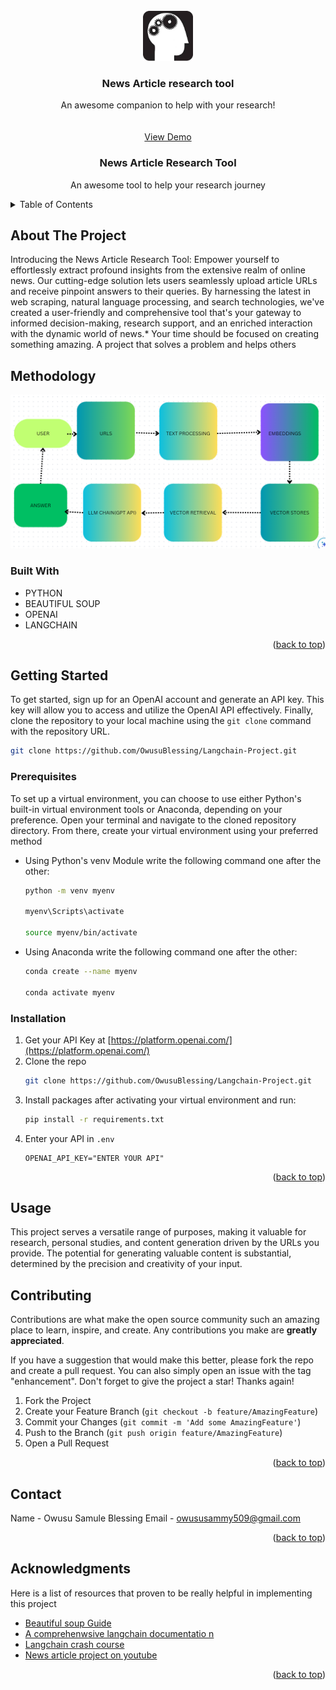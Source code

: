 
<!-- PROJECT LOGO -->
<br />
<div align="center">

  <a href="https://github.com/othneildrew/Best-README-Template">
    <img src="serach_img.jpeg" alt="Logo" width="80" height="80">
  </a>

  <h3 align="center">News Article research tool</h3>

  <p align="center">
    An awesome companion to help with your research!
    <br />
    <br />
    <br />
    <a href="https://youtu.be/opXekY14W9E">View Demo</a>

  <h3 align="center">News Article Research Tool</h3>

  <p align="center">
    An awesome tool to help your research journey
    <br />

 </p>
</div>



<!-- TABLE OF CONTENTS -->
<details>
  <summary>Table of Contents</summary>
  <ol>
    <li>
      <a href="#about-the-project">About The Project</a>
      <ul>
        <li><a href="#built-with">Built With</a></li>
      </ul>
    </li>
    <li>
      <a href="#getting-started">Getting Started</a>
      <ul>
        <li><a href="#prerequisites">Prerequisites</a></li>
        <li><a href="#installation">Installation</a></li>
      </ul>
    </li>
    <li><a href="#usage">Usage</a></li>
    <li><a href="#roadmap">Roadmap</a></li>
    <li><a href="#contributing">Contributing</a></li>
    <li><a href="#license">License</a></li>
    <li><a href="#contact">Contact</a></li>
    <li><a href="#acknowledgments">Acknowledgments</a></li>
  </ol>
</details>


<!-- ABOUT THE PROJECT -->
## About The Project
Introducing the News Article Research Tool: Empower yourself to effortlessly extract profound insights from the extensive realm of online news. Our cutting-edge solution lets users seamlessly upload article URLs and receive pinpoint answers to their queries. By harnessing the latest in web scraping, natural language processing, and search technologies, we've created a user-friendly and comprehensive tool that's your gateway to informed decision-making, research support, and an enriched interaction with the dynamic world of news.* Your time should be focused on creating something amazing. A project that solves a problem and helps others

## Methodology
![Methodology](meth.PNG)


### Built With
* PYTHON
* BEAUTIFUL SOUP
* OPENAI
* LANGCHAIN

<p align="right">(<a href="#readme-top">back to top</a>)</p>



<!-- GETTING STARTED -->
## Getting Started

To get started, sign up for an OpenAI account and generate an API key. This key will allow you to access and utilize the OpenAI API effectively. Finally, clone the repository to your local machine using the `git clone` command with the repository URL.
```sh
git clone https://github.com/OwusuBlessing/Langchain-Project.git
```

### Prerequisites
To set up a virtual environment, you can choose to use either Python's built-in virtual environment tools or Anaconda, depending on your preference. Open your terminal and navigate to the cloned repository directory. From there, create your virtual environment using your preferred method
* Using Python's venv Module write the following command one after the other:
  ```sh
  python -m venv myenv
  
  myenv\Scripts\activate
  
  source myenv/bin/activate

  ```
  

* Using Anaconda write the following command one after the other:
  ```sh
  conda create --name myenv
  
  conda activate myenv
  ```


### Installation


1. Get your API Key at [https://platform.openai.com/](https://platform.openai.com/)
2. Clone the repo
   ```sh
   git clone https://github.com/OwusuBlessing/Langchain-Project.git
   ```
3. Install packages after activating your virtual environment and run:
   ```sh
   pip install -r requirements.txt
   ```
4. Enter your API in `.env`
   ```env
   OPENAI_API_KEY="ENTER YOUR API"
   ```

<p align="right">(<a href="#readme-top">back to top</a>)</p>



<!-- USAGE EXAMPLES -->
## Usage
This project serves a versatile range of purposes, making it valuable for research, personal studies, and content generation driven by the URLs you provide. The potential for generating valuable content is substantial, determined by the precision and creativity of your input.





<!-- CONTRIBUTING -->
## Contributing

Contributions are what make the open source community such an amazing place to learn, inspire, and create. Any contributions you make are **greatly appreciated**.

If you have a suggestion that would make this better, please fork the repo and create a pull request. You can also simply open an issue with the tag "enhancement".
Don't forget to give the project a star! Thanks again!

1. Fork the Project
2. Create your Feature Branch (`git checkout -b feature/AmazingFeature`)
3. Commit your Changes (`git commit -m 'Add some AmazingFeature'`)
4. Push to the Branch (`git push origin feature/AmazingFeature`)
5. Open a Pull Request

<p align="right">(<a href="#readme-top">back to top</a>)</p>





<!-- CONTACT -->
## Contact
Name - Owusu Samule Blessing
Email - owususammy509@gmail.com

<p align="right">(<a href="#readme-top">back to top</a>)</p>



<!-- ACKNOWLEDGMENTS -->
## Acknowledgments

Here is a list of resources that proven to be really helpful in implementing this project

* [Beautiful soup Guide](https://realpython.com/beautiful-soup-web-scraper-python/)
* [A comprehenwsive langchain documentatio n](https://python.langchain.com/docs/get_started/introduction)
* [Langchain crash course](https://www.youtube.com/watch?v=nAmC7SoVLd8&t=2445s)
* [News article project on youtube](https://www.youtube.com/watch?v=MoqgmWV1fm8)
<p align="right">(<a href="#readme-top">back to top</a>)</p>

